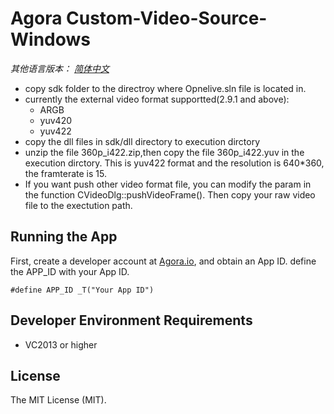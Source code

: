 # Agora Custom-Video-Source-Windows


*其他语言版本： [简体中文](README.zh.md)*

*  copy sdk folder to the directroy where Opnelive.sln file is located in.
*  currently the external video format supportted(2.9.1 and above):
    * ARGB
    * yuv420
    * yuv422
* copy the dll files in sdk/dll directory to execution dirctory
* unzip the file 360p_i422.zip,then copy the file 360p_i422.yuv in the execution dirctory. This is yuv422 format and the resolution is 640*360, the framterate is 15.
* If you want push other video format file, you can modify the param in the function CVideoDlg::pushVideoFrame().
  Then copy your raw video file to the exectution path.


## Running the App
First, create a developer account at [Agora.io](https://dashboard.agora.io/signin/), and obtain an App ID. define the APP_ID with your App ID.

```
#define APP_ID _T("Your App ID")
```

## Developer Environment Requirements
* VC2013 or higher
## License

The MIT License (MIT).
